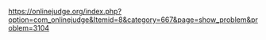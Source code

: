 https://onlinejudge.org/index.php?option=com_onlinejudge&Itemid=8&category=667&page=show_problem&problem=3104
